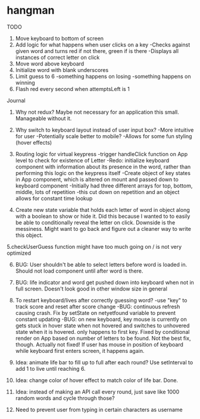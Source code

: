 # hangman

TODO
1. Move keyboard to bottom of screen
2. Add logic for what happens when user clicks on a key
  -Checks against given word and turns red if not there, green if is there
  -Displays all instances of correct letter on click
3. Move word above keyboard
4. Initialize word with blank underscores
5. Limit guess to 6
  -something happens on losing
  -something happens on winning
6. Flash red every second when attemptsLeft is 1

Journal
1. Why not redux?
  Maybe not necessary for an application this small. Manageable without it.

2. Why switch to keyboard layout instead of user input box?
  -More intuitive for user
  -Potentially scale better to mobile?
  -Allows for some fun styling (hover effects)

3. Routing logic for virtual keypress
  -trigger handleClick function on App level to check for existence of Letter
  -Redo: initialize keyboard component with information about its presence in the word, rather than performing this logic on the keypress itself
  -Create object of key states in App component, which is altered on mount and passed down to keyboard component
    -Initially had three different arrays for top, bottom, middle, lots of repetition
    -this cut down on repetition and an object allows for constant time lookup

4. Create new state variable that holds each letter of word in object along with a boolean to show or hide it. Did this because I wanted to to easily be able to conditionally reveal the letter on click. Downside is the messiness. Might want to go back and figure out a cleaner way to write this object.

5.checkUserGuess function might have too much going on / is not very optimized

6. BUG: User shouldn't be able to select letters before word is loaded in. Should not load component until after word is there.

7. BUG: life indicator and word get pushed down into keyboard when not in full screen. Doesn't look good in other window size in general

8. To restart keyboard/lives after correctly guessing word?
  -use "key" to track score and reset after score change
  -BUG: continuous refresh causing crash. Fix by setState on netyetfound variable to prevent constant updating
  -BUG: on new keyboard, key mouse is currently on gets stuck in hover state when not hovered and switches to unhovered state when it is hovered. only happens to first key. Fixed by conditional render on App based on number of letters to be found. Not the best fix, though. Actually not fixed! If user has mouse in position of keyboard while keyboard first enters screen, it happens again.

9. Idea: animate life bar to fill up to full after each round? Use setInterval to add 1 to live until reaching 6.

10. Idea: change color of hover effect to match color of life bar. Done.

11. Idea: instead of making an API call every round, just save like 1000 random words and cycle through those?

12. Need to prevent user from typing in certain characters as username
